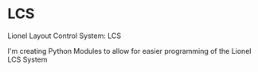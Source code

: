 # LCS
Lionel Layout Control System: LCS​

I'm creating Python Modules to allow for easier programming of the Lionel LCS System
